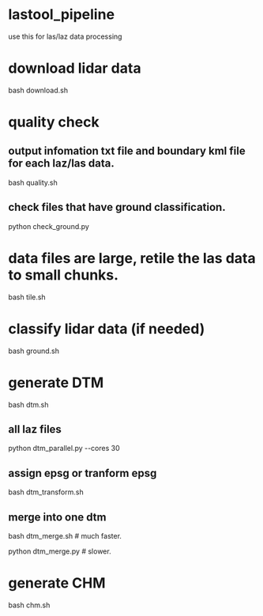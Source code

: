 # lastool_pipeline
use this for las/laz data processing

# download lidar data
bash download.sh

# quality check
## output infomation txt file and boundary kml file for each laz/las data.
bash quality.sh
## check files that have ground classification.
python check_ground.py

# data files are large, retile the las data to small chunks. 
bash tile.sh

# classify lidar data (if needed)
bash ground.sh

# generate DTM
bash dtm.sh
## all laz files
python dtm_parallel.py --cores 30
## assign epsg or tranform epsg 
bash dtm_transform.sh
## merge into one dtm 
bash dtm_merge.sh # much faster.

python dtm_merge.py # slower. 

# generate CHM
bash chm.sh

